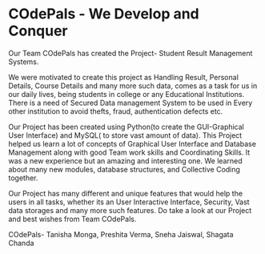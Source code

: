 # COdePals - We Develop and Conquer
Our Team COdePals has created the Project- Student Result Management Systems. 

We were motivated to create this project as Handling Result, Personal Details, Course Details and many more such data, comes as a task for us in our daily lives, being students in college or any Educational Institutions. 
There is a need of Secured Data management System to be used in Every other institution to avoid thefts, fraud, authentication defects etc.

Our Project has been created using Python(to create the GUI-Graphical User Interface) and MySQL( to store vast amount of data).
This Project helped us learn a lot of concepts of Graphical User Interface and Database Management along with good Team work skills and Coordinating Skills. It was a new experience but an amazing and interesting one. We learned about many new modules, database structures, and Collective Coding together.

Our Project has many different and unique features that would help the users in all tasks, whether its an User Interactive Interface, Security, Vast data storages and many more such features. 
Do take a look at our Project and best wishes from Team COdePals.


COdePals- Tanisha Monga, Preshita Verma, Sneha Jaiswal, Shagata Chanda
